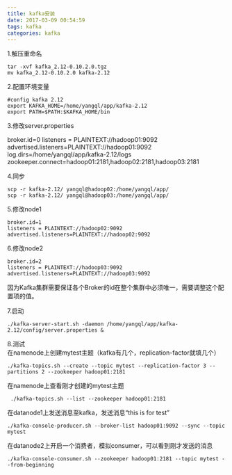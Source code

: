 ```yaml
---
title: kafka安装
date: 2017-03-09 00:54:59
tags: kafka
categories: kafka
---
```

1.解压重命名
```
tar -xvf kafka_2.12-0.10.2.0.tgz
mv kafka_2.12-0.10.2.0 kafka-2.12
```
2.配置环境变量
```
#config kafka 2.12
export KAFKA_HOME=/home/yangql/app/kafka-2.12
export PATH=$PATH:$KAFKA_HOME/bin
```
<!-- more-->
3.修改server.properties

broker.id=0
listeners = PLAINTEXT://hadoop01:9092
advertised.listeners=PLAINTEXT://hadoop01:9092
log.dirs=/home/yangql/app/kafka-2.12/logs
zookeeper.connect=hadoop01:2181,hadoop02:2181,hadoop03:2181

4.同步
```
scp -r kafka-2.12/ yangql@hadoop02:/home/yangql/app/
scp -r kafka-2.12/ yangql@hadoop03:/home/yangql/app/
```
5.修改node1
```
broker.id=1
listeners = PLAINTEXT://hadoop02:9092
advertised.listeners=PLAINTEXT://hadoop02:9092
```
6.修改node2
```
broker.id=2
listeners = PLAINTEXT://hadoop03:9092
advertised.listeners=PLAINTEXT://hadoop03:9092
```
因为Kafka集群需要保证各个Broker的id在整个集群中必须唯一，需要调整这个配置项的值。

7.启动
```
./kafka-server-start.sh -daemon /home/yangql/app/kafka-2.12/config/server.properties &
```
8.测试  
在namenode上创建mytest主题（kafka有几个，replication-factor就填几个）
```
./kafka-topics.sh --create --topic mytest --replication-factor 3 --partitions 2 --zookeeper hadoop01:2181
```
在namenode上查看刚才创建的mytest主题
```
 ./kafka-topics.sh --list --zookeeper hadoop01:2181
```
在datanode1上发送消息至kafka，发送消息“this is for test”
```
./kafka-console-producer.sh --broker-list hadoop01:9092 --sync --topic mytest
```
在datanode2上开启一个消费者，模拟consumer，可以看到刚才发送的消息
```
./kafka-console-consumer.sh --zookeeper hadoop01:2181 --topic mytest --from-beginning
```
